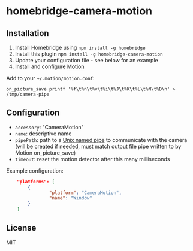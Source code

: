 # homebridge-camera-motion

## Installation
1.	Install Homebridge using `npm install -g homebridge`
2.	Install this plugin `npm install -g homebridge-camera-motion`
3.	Update your configuration file - see below for an example
4.	Install and configure [Motion](https://motion-project.github.io)

Add to your `~/.motion/motion.conf`:

```
on_picture_save printf '%f\t%n\t%v\t%i\t%J\t%K\t%L\t%N\t%D\n' > /tmp/camera-pipe
```

## Configuration
* `accessory`: "CameraMotion"
* `name`: descriptive name
* `pipePath`: path to a [Unix named pipe](https://en.wikipedia.org/wiki/Named_pipe) to communicate with the camera
(will be created if needed, must match output file pipe written to by Motion on_picture_save)
* `timeout`: reset the motion detector after this many milliseconds

Example configuration:

```json
    "platforms": [
        {
                "platform": "CameraMotion",
                "name": "Window"
        }
    ]
```

## License

MIT

